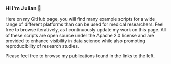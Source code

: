 ### Hi i'm Julian 👋

Here on my GitHub page, you will find many example scripts for a wide range of different platforms than can be used for medical researchers. Feel free to browse iteratively, as I continuously update my work on this page. All of these scripts are open source under the Apache 2.0 license and are provided to enhance visibility in data science while also promoting reproducibility of research studies. 

Please feel free to browse my publications found in the links to the left.


<!--
**JulianGendreau/JulianGendreau** is a ✨ _special_ ✨ repository because its `README.md` (this file) appears on your GitHub profile.

Here are some ideas to get you started:

- 🔭 I’m currently working on ...
- 🌱 I’m currently learning ...
- 👯 I’m looking to collaborate on ...
- 🤔 I’m looking for help with ...
- 💬 Ask me about ...
- 📫 How to reach me: ...
- 😄 Pronouns: ...
- ⚡ Fun fact: ...
-->

